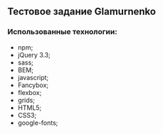 ## Тестовое задание Glamurnenko

### Использованные технологии:
- npm;
- jQuery 3.3;
- sass;
- BEM;
- javascript;
- Fancybox;
- flexbox;
- grids;
- HTML5;
- CSS3;
- google-fonts;
